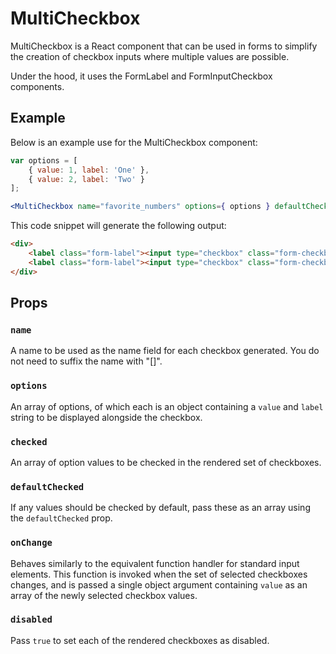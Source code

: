 # MultiCheckbox

MultiCheckbox is a React component that can be used in forms to simplify the creation of checkbox inputs where multiple values are possible.

Under the hood, it uses the FormLabel and FormInputCheckbox components.

## Example

Below is an example use for the MultiCheckbox component:

```jsx
var options = [
	{ value: 1, label: 'One' },
	{ value: 2, label: 'Two' }
];

<MultiCheckbox name="favorite_numbers" options={ options } defaultChecked={ [ 1 ] } />
```

This code snippet will generate the following output:

```html
<div>
	<label class="form-label"><input type="checkbox" class="form-checkbox" name="favorite_numbers[]" value="1" checked="checked"><span>One</span></label>
	<label class="form-label"><input type="checkbox" class="form-checkbox" name="favorite_numbers[]" value="2"><span>Two</span></label>
</div>
```

## Props

### `name`

A name to be used as the name field for each checkbox generated. You do not need to suffix the name with "[]".

### `options`

An array of options, of which each is an object containing a `value` and `label` string to be displayed alongside the checkbox.

### `checked`

An array of option values to be checked in the rendered set of checkboxes.

### `defaultChecked`

If any values should be checked by default, pass these as an array using the `defaultChecked` prop.

### `onChange`

Behaves similarly to the equivalent function handler for standard input elements. This function is invoked when the set of selected checkboxes changes, and is passed a single object argument containing `value` as an array of the newly selected checkbox values.

### `disabled`

Pass `true` to set each of the rendered checkboxes as disabled.
